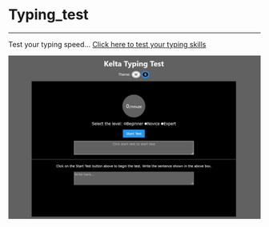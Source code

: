 <h1>Typing_test</h1>
<hr>
<p>
Test your typing speed...
<a href="https://kelta-king.github.io/Typing_test/">Click here to test your typing skills</a>
</p>
<p align="center">
<img src="Capture.JPG">
</p>
